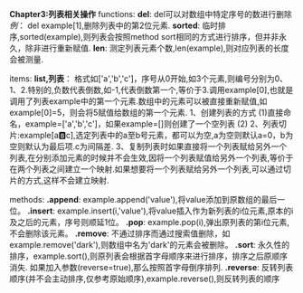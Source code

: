 **Chapter3:列表相关操作**
functions:
    **del**:
    del可以对数组中特定序号的数进行删除
    *例*：
        del example[1],删除列表中的第2位元素.
    **sorted**:
    临时排序,sorted(example),则列表会按照method sort相同的方式进行排序，但并非永久，除非进行重新赋值.
    **len**:
    测定列表元素个数,len(example),则对应列表的长度会被测量.

items:
    **list,列表**：
    格式如['a','b','c']，序号从0开始,如3个元素,则编号分别为0、1、2.特别的,负数代表倒数,如-1,代表倒数第一个,等价于3.调用example[0],也就是调用了列表example中的第一个元素.数组中的元素可以被直接重新赋值,如example[0]=5，则会将5赋值给数组的第一个元素.
        1、创建列表的方式
        (1)直接命名，example=['a','b','c']，如果example=[]则创建了一个空列表
        (2)
        2、列表切片:example[a:b:c],选定列表中的a至b号元素，都可以为空,a为空则默认a=0，b为空则默认为最后项.c为间隔差.
        3、复制列表时如果直接将一个列表赋给另外一个列表,在分别添加元素的时候并不会生效,因将一个列表赋值给另外一个列表,等价于在两个列表之间建立一个映射.如果想要将一个列表赋给另外一个列表,可以通过切片的方式,这样不会建立映射.

methods:
    **.append**:
    example.append('value'),将value添加到原数组的最后一位。
    **.insert**:
    example.insert(i,'value'),将value插入作为新列表的i位元素,原本的i及之后的元素，序号则顺延1位。
    **.pop**:
    example.pop(i),弹出原列表的第i位元素,不会删除该元素。
    **.remove**:
    不通过排序而通过搜索值删除，如example.remove('dark'),则数组中名为'dark'的元素会被删除。
    **.sort**:
    永久性的排序，example.sort(),则原列表会根据首字母顺序来进行排序，排序之后原顺序消失.
    如果加入参数(reverse=true),那么按照首字母倒序排列.
    **.reverse**:
    反转列表顺序(并不会主动排序,仅参考原始顺序),example.reverse(),则反转列表的顺序
